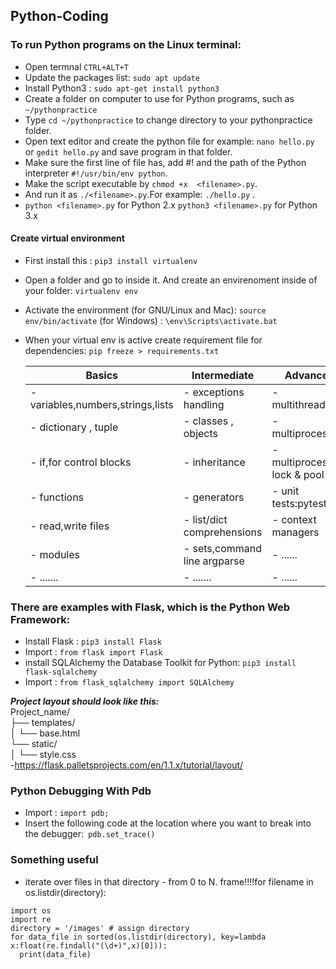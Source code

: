## Python-Coding

### To run Python programs on the Linux terminal:
- Open termnal `CTRL+ALT+T`
- Update the packages list: `sudo apt update`
- Install Python3 : `sudo apt-get install python3`
- Create a folder on computer to use for Python programs, such as `~/pythonpractice`
- Type `cd ~/pythonpractice` to change directory to your pythonpractice folder.
- Open text editor and create the python file for example: `nano hello.py` or `gedit hello.py` and save program in that folder.
- Make sure the first line of file has, add #! and the path of the Python interpreter `#!/usr/bin/env python`.
- Make the script executable by `chmod +x  <filename>.py`.
- And run it as `./<filename>.py`.For example: `./hello.py` . 
- `python <filename>.py` for Python 2.x  `python3 <filename>.py` for Python 3.x


#### Create virtual environment
- First install this : `pip3 install virtualenv`
- Open a folder and go to inside it. And create an envirenoment inside of your folder: `virtualenv env`
- Activate the environment (for GNU/Linux and Mac): `source env/bin/activate`  (for Windows) : `\env\Scripts\activate.bat`
- When your virtual env is active create requirement file for dependencies: `pip freeze > requirements.txt`


  |      Basics                           |     Intermediate                        |     Advanced                      |
  |---------------------------------------|-----------------------------------------|-----------------------------------|
  |  - variables,numbers,strings,lists    |  - exceptions handling                  |  - multithreading                 |
  |  - dictionary , tuple                 |  - classes , objects                    |  - multiprocessing                |
  |  - if,for control blocks              |  - inheritance                          |  - multiprocessing lock & pool    |
  |  - functions                          |  - generators                           |  - unit tests:pytest              |
  |  - read,write files                   |  - list/dict comprehensions             |  - context managers               |
  |  - modules                            |  - sets,command line argparse           |  - ......                         |
  |  - .......                            |  - .......                              |  - ......                         |



### There are examples with Flask, which is the Python Web Framework:
- Install Flask : `pip3 install Flask`
- Import : `from flask import Flask`
- install SQLAlchemy the Database Toolkit for Python: `pip3 install flask-sqlalchemy`
- Import : `from flask_sqlalchemy import SQLAlchemy`


***Project layout should look like this:*** <br/>
Project_name/ <br/>
├── templates/<br/>
│   └── base.html<br/>
└── static/<br/>
│    └── style.css     
-https://flask.palletsprojects.com/en/1.1.x/tutorial/layout/


### Python Debugging With Pdb
- Import : `import pdb;` 
- Insert the following code at the location where you want to break into the debugger:` pdb.set_trace()`

### Something useful
- iterate over files in that directory - from 0 to N. frame!!!!for filename in os.listdir(directory):
``` python:
import os
import re
directory = '/images' # assign directory
for data_file in sorted(os.listdir(directory), key=lambda x:float(re.findall("(\d+)",x)[0])):
  print(data_file)
 ```
